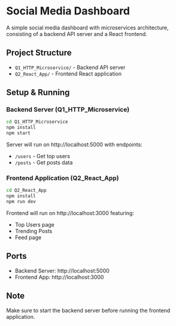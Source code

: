 # Social Media Dashboard

A simple social media dashboard with microservices architecture, consisting of a backend API server and a React frontend.

## Project Structure

- `Q1_HTTP_Microservice/` - Backend API server
- `Q2_React_App/` - Frontend React application

## Setup & Running

### Backend Server (Q1_HTTP_Microservice)
```bash
cd Q1_HTTP_Microservice
npm install
npm start
```
Server will run on http://localhost:5000 with endpoints:
- `/users` - Get top users
- `/posts` - Get posts data

### Frontend Application (Q2_React_App)
```bash
cd Q2_React_App
npm install
npm run dev
```
Frontend will run on http://localhost:3000 featuring:
- Top Users page
- Trending Posts
- Feed page

## Ports
- Backend Server: http://localhost:5000
- Frontend App: http://localhost:3000

## Note
Make sure to start the backend server before running the frontend application.

